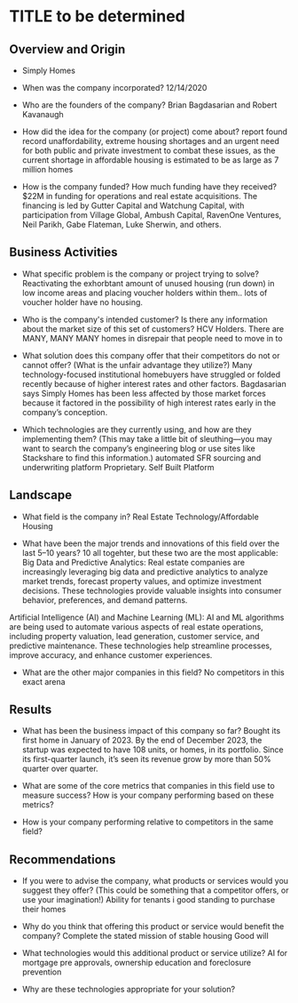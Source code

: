 # TITLE to be determined

## Overview and Origin

* Simply Homes

* When was the company incorporated? 12/14/2020

* Who are the founders of the company? Brian Bagdasarian and Robert Kavanaugh

* How did the idea for the company (or project) come about? report found record unaffordability, extreme housing shortages and an urgent need for both public and private investment to combat these issues, as the current shortage in affordable housing is estimated to be as large as 7 million homes

* How is the company funded? How much funding have they received?
 $22M in funding for operations and real estate acquisitions. The financing is led by Gutter Capital and Watchung Capital, with participation from Village Global, Ambush Capital, RavenOne Ventures, Neil Parikh, Gabe Flateman, Luke Sherwin, and others.

## Business Activities

* What specific problem is the company or project trying to solve? Reactivating the exhorbtant amount of unused housing (run down) in low income areas and placing voucher holders within them..  lots of voucher holder have no housing.

* Who is the company's intended customer? Is there any information about the market size of this set of customers? HCV Holders.  There are MANY, MANY MANY homes in disrepair that people need to move in to

* What solution does this company offer that their competitors do not or cannot offer? (What is the unfair advantage they utilize?) Many technology-focused institutional homebuyers have struggled or folded recently because of higher interest rates and other factors. Bagdasarian says Simply Homes has been less affected by those market forces because it factored in the possibility of high interest rates early in the company’s conception.

* Which technologies are they currently using, and how are they implementing them? (This may take a little bit of sleuthing&mdash;you may want to search the company’s engineering blog or use sites like Stackshare to find this information.) automated SFR sourcing and underwriting platform Proprietary.  Self Built Platform

## Landscape

* What field is the company in? Real Estate Technology/Affordable Housing

* What have been the major trends and innovations of this field over the last 5&ndash;10 years? 10 all togehter, but these two are the most applicable:  Big Data and Predictive Analytics: Real estate companies are increasingly leveraging big data and predictive analytics to analyze market trends, forecast property values, and optimize investment decisions. These technologies provide valuable insights into consumer behavior, preferences, and demand patterns.

Artificial Intelligence (AI) and Machine Learning (ML): AI and ML algorithms are being used to automate various aspects of real estate operations, including property valuation, lead generation, customer service, and predictive maintenance. These technologies help streamline processes, improve accuracy, and enhance customer experiences.

* What are the other major companies in this field? No competitors in this exact arena

## Results

* What has been the business impact of this company so far?
Bought its first home in January of 2023. By the end of December 2023, the startup was expected to have 108 units, or homes, in its portfolio. Since its first-quarter launch, it’s seen its revenue grow by more than 50% quarter over quarter.

* What are some of the core metrics that companies in this field use to measure success? How is your company performing based on these metrics?


* How is your company performing relative to competitors in the same field?

## Recommendations

* If you were to advise the company, what products or services would you suggest they offer? (This could be something that a competitor offers, or use your imagination!) Ability for tenants i good standing to purchase their homes

* Why do you think that offering this product or service would benefit the company? Complete the stated mission of stable housing Good will

* What technologies would this additional product or service utilize? AI for mortgage pre approvals, ownership education and foreclosure prevention

* Why are these technologies appropriate for your solution?
